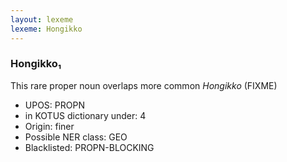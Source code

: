 ```yaml
---
layout: lexeme
lexeme: Hongikko
---
```


###  Hongikko₁

This rare proper noun overlaps more common *Hongikko* (FIXME)
* UPOS:  PROPN
* in KOTUS dictionary under:  4
* Origin:  finer
* Possible NER class:  GEO
* Blacklisted:  PROPN-BLOCKING


